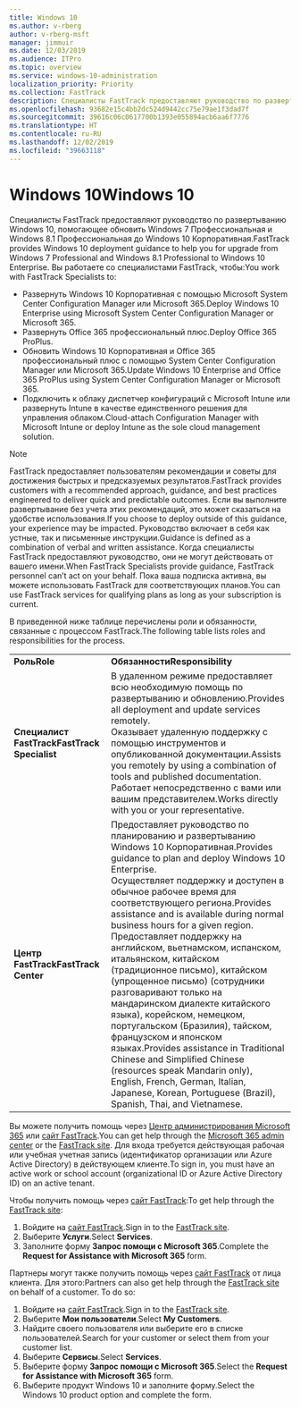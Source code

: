 ```yaml
---
title: Windows 10
ms.author: v-rberg
author: v-rberg-msft
manager: jimmuir
ms.date: 12/03/2019
ms.audience: ITPro
ms.topic: overview
ms.service: windows-10-administration
localization_priority: Priority
ms.collection: FastTrack
description: Специалисты FastTrack предоставляют руководство по развертыванию Windows 10, помогающее обновить Windows 7 Профессиональная и Windows 8.1 Профессиональная до Windows 10 Корпоративная.
ms.openlocfilehash: 93682e15c4bb2dc524d9442cc75e79ae1f3dad7f
ms.sourcegitcommit: 39616c06c0617700b1393e055894acb6aa6f7776
ms.translationtype: HT
ms.contentlocale: ru-RU
ms.lasthandoff: 12/02/2019
ms.locfileid: "39663118"
---
```

# <a name="windows-10"></a><span data-ttu-id="06c1c-103">Windows 10</span><span class="sxs-lookup"><span data-stu-id="06c1c-103">Windows 10</span></span>

<span data-ttu-id="06c1c-104">Специалисты FastTrack предоставляют руководство по развертыванию Windows 10, помогающее обновить Windows 7 Профессиональная и Windows 8.1 Профессиональная до Windows 10 Корпоративная.</span><span class="sxs-lookup"><span data-stu-id="06c1c-104">FastTrack provides Windows 10 deployment guidance to help you for upgrade from Windows 7 Professional and Windows 8.1 Professional to Windows 10 Enterprise.</span></span> <span data-ttu-id="06c1c-105">Вы работаете со специалистами FastTrack, чтобы:</span><span class="sxs-lookup"><span data-stu-id="06c1c-105">You work with FastTrack Specialists to:</span></span>

- <span data-ttu-id="06c1c-106">Развернуть Windows 10 Корпоративная с помощью Microsoft System Center Configuration Manager или Microsoft 365.</span><span class="sxs-lookup"><span data-stu-id="06c1c-106">Deploy Windows 10 Enterprise using Microsoft System Center Configuration Manager or Microsoft 365.</span></span>
- <span data-ttu-id="06c1c-107">Развернуть Office 365 профессиональный плюс.</span><span class="sxs-lookup"><span data-stu-id="06c1c-107">Deploy Office 365 ProPlus.</span></span> 
- <span data-ttu-id="06c1c-108">Обновить Windows 10 Корпоративная и Office 365 профессиональный плюс с помощью System Center Configuration Manager или Microsoft 365.</span><span class="sxs-lookup"><span data-stu-id="06c1c-108">Update Windows 10 Enterprise and Office 365 ProPlus using System Center Configuration Manager or Microsoft 365.</span></span>
- <span data-ttu-id="06c1c-109">Подключить к облаку диспетчер конфигураций с Microsoft Intune или развернуть Intune в качестве единственного решения для управления облаком.</span><span class="sxs-lookup"><span data-stu-id="06c1c-109">Cloud-attach Configuration Manager with Microsoft Intune or deploy Intune as the sole cloud management solution.</span></span>
  
> [!NOTE]
> <span data-ttu-id="06c1c-110">FastTrack предоставляет пользователям рекомендации и советы для достижения быстрых и предсказуемых результатов.</span><span class="sxs-lookup"><span data-stu-id="06c1c-110">FastTrack provides customers with a recommended approach, guidance, and best practices engineered to deliver quick and predictable outcomes.</span></span> <span data-ttu-id="06c1c-111">Если вы выполните развертывание без учета этих рекомендаций, это может сказаться на удобстве использования.</span><span class="sxs-lookup"><span data-stu-id="06c1c-111">If you choose to deploy outside of this guidance, your experience may be impacted.</span></span> <span data-ttu-id="06c1c-112">Руководство включает в себя как устные, так и письменные инструкции.</span><span class="sxs-lookup"><span data-stu-id="06c1c-112">Guidance is defined as a combination of verbal and written assistance.</span></span> <span data-ttu-id="06c1c-113">Когда специалисты FastTrack предоставляют руководство, они не могут действовать от вашего имени.</span><span class="sxs-lookup"><span data-stu-id="06c1c-113">When FastTrack Specialists provide guidance, FastTrack personnel can’t act on your behalf.</span></span> <span data-ttu-id="06c1c-114">Пока ваша подписка активна, вы можете использовать FastTrack для соответствующих планов.</span><span class="sxs-lookup"><span data-stu-id="06c1c-114">You can use FastTrack services for qualifying plans as long as your subscription is current.</span></span>  
    
<span data-ttu-id="06c1c-115">В приведенной ниже таблице перечислены роли и обязанности, связанные с процессом FastTrack.</span><span class="sxs-lookup"><span data-stu-id="06c1c-115">The following table lists roles and responsibilities for the process.</span></span>

|||
|:-----|:-----|
|<span data-ttu-id="06c1c-116">**Роль**</span><span class="sxs-lookup"><span data-stu-id="06c1c-116">**Role**</span></span> <br/> |<span data-ttu-id="06c1c-117">**Обязанности**</span><span class="sxs-lookup"><span data-stu-id="06c1c-117">**Responsibility**</span></span> <br/> |
|<span data-ttu-id="06c1c-118">**Специалист FastTrack**</span><span class="sxs-lookup"><span data-stu-id="06c1c-118">**FastTrack Specialist**</span></span> <br/> |<span data-ttu-id="06c1c-119">В удаленном режиме предоставляет всю необходимую помощь по развертыванию и обновлению.</span><span class="sxs-lookup"><span data-stu-id="06c1c-119">Provides all deployment and update services remotely.</span></span>  <br/> <span data-ttu-id="06c1c-120">Оказывает удаленную поддержку с помощью инструментов и опубликованной документации.</span><span class="sxs-lookup"><span data-stu-id="06c1c-120">Assists you remotely by using a combination of tools and published documentation.</span></span> <br/> <span data-ttu-id="06c1c-121">Работает непосредственно с вами или вашим представителем.</span><span class="sxs-lookup"><span data-stu-id="06c1c-121">Works directly with you or your representative.</span></span>|
|<span data-ttu-id="06c1c-122">**Центр FastTrack**</span><span class="sxs-lookup"><span data-stu-id="06c1c-122">**FastTrack Center**</span></span>  <br/> |<span data-ttu-id="06c1c-123">Предоставляет руководство по планированию и развертыванию Windows 10 Корпоративная.</span><span class="sxs-lookup"><span data-stu-id="06c1c-123">Provides guidance to plan and deploy Windows 10 Enterprise.</span></span>   <br/> <span data-ttu-id="06c1c-124">Осуществляет поддержку и доступен в обычное рабочее время для соответствующего региона.</span><span class="sxs-lookup"><span data-stu-id="06c1c-124">Provides assistance and is available during normal business hours for a given region.</span></span> <br/> <span data-ttu-id="06c1c-125">Предоставляет поддержку на английском, вьетнамском, испанском, итальянском, китайском (традиционное письмо), китайском (упрощенное письмо) (сотрудники разговаривают только на мандаринском диалекте китайского языка), корейском, немецком, португальском (Бразилия), тайском, французском и японском языках.</span><span class="sxs-lookup"><span data-stu-id="06c1c-125">Provides assistance in Traditional Chinese and Simplified Chinese (resources speak Mandarin only), English, French, German, Italian, Japanese, Korean, Portuguese (Brazil), Spanish, Thai, and Vietnamese.</span></span>|
 
<span data-ttu-id="06c1c-126">Вы можете получить помощь через [Центр администрирования Microsoft 365](https://go.microsoft.com/fwlink/?linkid=2032704) или [сайт FastTrack](https://go.microsoft.com/fwlink/?linkid=780698).</span><span class="sxs-lookup"><span data-stu-id="06c1c-126">You can get help through the [Microsoft 365 admin center](https://go.microsoft.com/fwlink/?linkid=2032704) or the [FastTrack site](https://go.microsoft.com/fwlink/?linkid=780698).</span></span> <span data-ttu-id="06c1c-127">Для входа требуется действующая рабочая или учебная учетная запись (идентификатор организации или Azure Active Directory) в действующем клиенте.</span><span class="sxs-lookup"><span data-stu-id="06c1c-127">To sign in, you must have an active work or school account (organizational ID or Azure Active Directory ID) on an active tenant.</span></span> 

<span data-ttu-id="06c1c-128">Чтобы получить помощь через [сайт FastTrack](https://go.microsoft.com/fwlink/?linkid=780698):</span><span class="sxs-lookup"><span data-stu-id="06c1c-128">To get help through the [FastTrack site](https://go.microsoft.com/fwlink/?linkid=780698):</span></span> 
1.  <span data-ttu-id="06c1c-129">Войдите на [сайт FastTrack](https://go.microsoft.com/fwlink/?linkid=780698).</span><span class="sxs-lookup"><span data-stu-id="06c1c-129">Sign in to the [FastTrack site](https://go.microsoft.com/fwlink/?linkid=780698).</span></span> 
2.  <span data-ttu-id="06c1c-130">Выберите **Услуги**.</span><span class="sxs-lookup"><span data-stu-id="06c1c-130">Select **Services**.</span></span>
3.  <span data-ttu-id="06c1c-131">Заполните форму **Запрос помощи с Microsoft 365**.</span><span class="sxs-lookup"><span data-stu-id="06c1c-131">Complete the **Request for Assistance with Microsoft 365** form.</span></span>
  
<span data-ttu-id="06c1c-p104">Партнеры могут также получить помощь через [сайт FastTrack](https://go.microsoft.com/fwlink/?linkid=780698) от лица клиента. Для этого:</span><span class="sxs-lookup"><span data-stu-id="06c1c-p104">Partners can also get help through the [FastTrack site](https://go.microsoft.com/fwlink/?linkid=780698) on behalf of a customer. To do so:</span></span>
1.  <span data-ttu-id="06c1c-134">Войдите на [сайт FastTrack](https://go.microsoft.com/fwlink/?linkid=780698).</span><span class="sxs-lookup"><span data-stu-id="06c1c-134">Sign in to the [FastTrack site](https://go.microsoft.com/fwlink/?linkid=780698).</span></span> 
2.  <span data-ttu-id="06c1c-135">Выберите **Мои пользователи**.</span><span class="sxs-lookup"><span data-stu-id="06c1c-135">Select **My Customers**.</span></span>
3.  <span data-ttu-id="06c1c-136">Найдите своего пользователя или выберите его в списке пользователей.</span><span class="sxs-lookup"><span data-stu-id="06c1c-136">Search for your customer or select them from your customer list.</span></span>
4.  <span data-ttu-id="06c1c-137">Выберите **Сервисы**.</span><span class="sxs-lookup"><span data-stu-id="06c1c-137">Select **Services**.</span></span>
5.  <span data-ttu-id="06c1c-138">Выберите форму **Запрос помощи с Microsoft 365**.</span><span class="sxs-lookup"><span data-stu-id="06c1c-138">Select the **Request for Assistance with Microsoft 365** form.</span></span>
6.  <span data-ttu-id="06c1c-139">Выберите продукт Windows 10 и заполните форму.</span><span class="sxs-lookup"><span data-stu-id="06c1c-139">Select the Windows 10 product option and complete the form.</span></span>
 